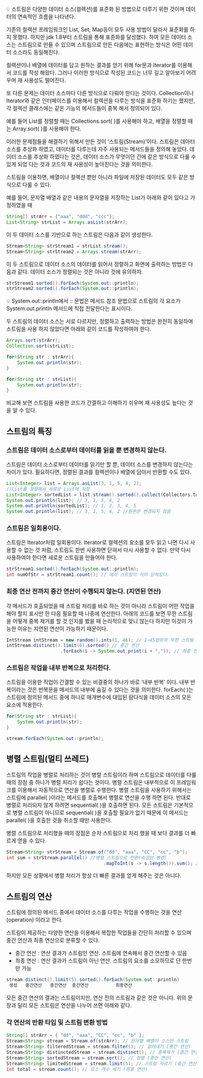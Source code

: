 <aside>
💡 스트림은 다양한 데이터 소스(컬렉션)를 표준화 된 방법으로 다루기 위한 것이며 데이터의 
연속적인 흐름을 나타낸다.

</aside>

기존의 컬렉션 프레임워크인 List, Set, Map등이 모두 사용 방법이 달라서 표준화를 하지 못했다. 
하지만 jdk 1.8부터 스트림을 통해 표준화를 달성했다.
하여 모든 데이터 소스는 스트림으로 만들 수 있으며 스트림으로 만든 다음에는 표현하는 방식은 
어떤 데이터 소스라도 동일해진다.

컬렉션이나 배열에 데이터를 담고 원하는 결과를 얻기 위해 for문과 Iterator를 이용해서 코드를 작성
해왔다. 그러나 이러한 방식으로 작성된 코드는 너무 길고 알아보기 어려우며 재 사용성도 떨어진다.

또 다른 문제는 데이터 소스마다 다른 방식으로 다뤄야 한다는 것이다. Collection이나 Iterator와 같은
인터페이스를 이용해서 컬렉션을 다루는 방식을 표준화 하기는 했지만, 각 컬렉션 클래스에는 같은 
기능의 메서드들이 중복 해서 정의되어 있다. 

예를 들어 List를 정렬할 때는 Collections.sort( )를 사용해야 하고, 배열을 정렬할 때는 Array.sort( )를
사용해야 한다.

이러한 문제점들을 해결하기 위해서 만든 것이 ‘스트림(Stream)’이다. 스트림은 데아터 소스를 추상화
하였고, 데이터를 다루는데 자주 사용되는 메서드들을 정의해 놓았다. 
데이터 소스를 추상화 하였다는 것은, 데이터 소스가 무엇이던 간에 같은 방식으로 다룰 수 있게 되었
다는 것과 코드의 재 사용성이 높아진다는 것을 의미한다.

스트림을 이용하면, 배열이나 컬렉션 뿐만 아니라 파일에 저장된 데이터도 모두 같은 방식으로 다룰 수 있다. 

예를 들어, 문자열 배열과 같은 내용의 문자열을 저장하는 List가 아래와 같이 있다고 가정하였을 때 

```java
String[] strArr = {"aaa", "ddd", "ccc"};
List<String> strList = Arrays.asList(strArr);
```

이 두 데이터 소스를 기반으로 하는 스트림은 다음과 같이 생성한다.

```java
Stream<String> strStream1 = strList.stream();
Stream<String> strStream2 = Arrays.stream(strArr);
```

이 두 스트림으로 데이터 소스의 데이터를 읽어서 정렬하고 화면에 출력하는 방법은 다음과 같다.
데이터 소스가 정렬되는 것은 아니라 것에 유의하자.

```java
strStream1.sorted().forEach(System.out::println);
strStream2.sorted().forEach(System.out::println);
```

<aside>
💡 System.out::println에서 :: 문법은  메서드 참조 문법으로 스트림의 각 요소가 System.out.println 메서드에 직접 전달한다는 표시이다.

</aside>

두 스트림의 데이터 소스는 서로 다르지만, 정렬하고 출력하는 방법은 완전히 동일하며 스트림을 사용
하지 않았다면 아래와 같이 코드를 작성하여야 한다.

```java
Arrays.sort(strArr);
Collection.sort(strList);

for(String str : strArr){
	System.out.println(str);
}

for(String str : strList){
	System.out.println(str);
}
```

비교해 보면 스트림을 사용한 코드가 간결하고 이해하기 쉬우며 재 사용성도 높다는 것을 알 수 있다.

## 스트림의 특징

### 스트림은 데이터 소스로부터 데이터를 읽을 뿐  변경하지 않는다.

스트림은 데이터 소스로부터 데이터를 읽기만 할 뿐, 데이터 소스를 변경하지 않는다는 차이가 있다.
필요하다면, 정렬된 결과를 컬렉션이나 배열에 담아서 반환할 수도 있다.

```java
List<Integer> list = Arrays.asList(3, 1, 5, 4, 2);
//List를 정렬해서 새로운 List에 저장
List<Integer> sortedList = list.stream().sorted().collect(Collectors.toList());
System.out.println(list); // 3, 1, 5, 4, 2
System.out.println(sortedList); // 1, 2, 3, 4, 5
System.out.println(list); // 3, 1, 5, 4, 2 //원본은 변경되지 않음
```

### 스트림은 일회용이다.

스트림은 Iterator처럼 일회용이다. Iterator로 컬렉션의 요소를 모두 읽고 나면 다시 사용할 수 없는 것
처럼, 스트림도 한번 사용하면 닫혀서 다시 사용할 수 없다. 만약 다시 사용하여야 한다면 새로운
스트림을 만들어야 한다.

```java
strStream1.sorted().forEach(System.out::println);
int numOfStr = strStream1.count(); // 에러 스트림이 이미 닫혀있다.
```

### 최종 연산 전까지 중간 연산이 수행되지 않는다. (지연된 연산)

각 메서드가 호출되었을 때 스트림 처리를 바로 하는 것이 아니라 스트림이 어떤 작업을 해야 할지
표시만 한 다음 필요할 때 나중에 연산한다. 아래의 코드를 보면 무한 스트림을 어떻게 중복 제거를
할 것 인지를 봤을 때 논리적으로 맞니 않는다 하지만 이것이 가능한 이유는 지연된 연산이 가능하기
때문이다.

```java
IntStream intStream = new random().ints(1, 46); // 1~45범위의 무한 스트림
intStream.distinct().limit(6).sorted() // 중간 연산
					.forEach(i -> System.out.print(i + ",")); // 최종 연산
```

### 스트림은 작업을 내부 반복으로 처리한다.

스트림을 이용한 직업이 간결할 수 있는 비결중의 하나가 바로 ‘내부 반복’ 이다. 
내부 반복이라는 것은 반복문을 메서드의 내부에 숨길 수 있다는 것을 의미한다. forEach( )는 스트림에 정의된 메서드 중에 하나로 매개변수에 대입된 람다식을 데이터 소스의 모든 요소에 적용한다.  

```java
for(String str : strList){
	System.out.println(str);
}
```

```java
stream.forEach(System.out::println);
```

## 병렬 스트림(멀티 쓰레드)

스트림의 작업을 병렬로 처리하는 것이 병렬 스트림이라 하며 
스트림으로 데이터를 다룰 때의 장점 중 하나가 병렬 처리가 쉽다는 것이다. 
병렬 스트림은 내부적으로 이 프레임워크를 이용해서 자동적으로 연산을 병렬로 수행한다.
병렬 스트림을 사용하기 위해서는 스트림에 parallel( )이라는 메서드를 호출해서 병렬로 연산을 수행
하면 된다. 
반대로 병렬로 처리되지 않게 하려면 sequential( )을 호출하면 된다.
모든 스트림은 기본적으로 병렬 스트림이 아니므로 sequential( )을 호출할 필요가 없기 때문에 이
메서드는 parallel( )을 호출한 것을 취소할 때만 사용한다.

병렬 스트림으로 처리했을 때의 장점은 순차 스트림으로 처리 했을 때 보다 결과를 더 빠르게 얻을 
수 있다.

```java
Stream<String> strStream = Stream.of("dd", "aaa", "CC", "cc", "b");
int sum = strStream.parallel() //병렬 스트림으로 전환(속성만 변경)
									.mapToInt(s -> s.length()).sum(); // 모든 문자열의 길이의 합
```

하지만 모든 상황에서 병렬 처리가 항상 더 빠른 결과를 얻게 해주는 것은 아니다.

## 스트림의 연산

스트림에 정의된 메서드 중에서 데이터 소스를 다루는 작업을 수행하는 것을 연산(operation) 이라고
한다. 

스트림이 제공하는 다양한 연산을 이용해서 복잡한 작업들을 간단히 처리할 수 있으며 중간 연산과 최종 연산으로 분류할 수 있다. 

- 중간 연산 : 연산 결과가 스트림인 연산. 스트림에 연속해서 중간 연산할 수 있음
- 최종 연산 : 연산 결과가 스트림이 아닌 연산. 스트림의 요소를 소모하므로 단 한번만 가능

```java
stream.distinct().limit(5).sorted().forEach(System.out::println)
 생성   중간연산   중간연산  중간연산          최종연산
```

모든 중간 연산의 결과는 스트림이지만, 연산 전의 스트림과 같은 것은 아니다. 위의 문장과 달리
모든 스트림은 연산을 나누어 쓰면 아래와 같다.   

### 각 연산의 반환 타입 및 스트림 변환 방법

```java
String[] strArr = { "dd", "aaa", "CC", "cc", "b" };
Stream<String> stream = Stream.of(strArr); // 문자열 배열이 소스인 스트림
Stream<String> filteredStream = stream.filter(); // 걸러내기 (중간 연산)
Stream<String> distinctedStream = stream.distinct(); // 중복제거 (중간 연산)
Stream<String> sortedStream = stream.sort(); // 정렬 (중간 연산)
Stream<String> limitedStream = stream.limit(5); // 스트림 자르기 (중간 연산)
int total = stream.count(); // 요소 개수 세기 (최종 연산)
```

